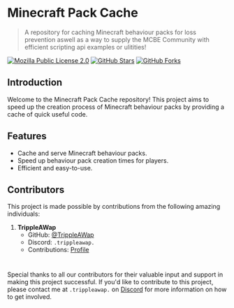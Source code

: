 # Minecraft Pack Cache

> A repository for caching Minecraft behaviour packs for loss prevention aswell as a way to supply the MCBE Community with efficient scripting api examples or ulitities!

[![Mozilla Public License 2.0](https://img.shields.io/badge/License-MPL%202.0-brightgreen.svg)](LICENSE)
[![GitHub Stars](https://img.shields.io/github/stars/TrippleAWap/Minecraft-Pack-Cache.svg)](https://github.com/TrippleAWap/Minecraft-Pack-Cache/stargazers)
[![GitHub Forks](https://img.shields.io/github/forks/TrippleAWap/Minecraft-Pack-Cache.svg)](https://github.com/TrippleAWap/Minecraft-Pack-Cache/network/members)

## Introduction

Welcome to the Minecraft Pack Cache repository! This project aims to speed up the creation process of Minecraft behaviour packs by providing a cache of quick useful code.

## Features

- Cache and serve Minecraft behaviour packs.
- Speed up behaviour pack creation times for players.
- Efficient and easy-to-use.

## Contributors

This project is made possible by contributions from the following amazing individuals:

1. **TrippleAWap**
   - GitHub: [@TrippleAWap](https://github.com/TrippleAWap)
   - Discord: `.trippleawap.`
   - Contributions: [Profile](https://github.com/TrippleAWap/Minecraft-Pack-Cache/graphs/contributors?author=TrippleAWap)
#
Special thanks to all our contributors for their valuable input and support in making this project successful.
If you'd like to contribute to this project, please contact me at `.trippleawap.` on [Discord](https://discord.gg/) for more information on how to get involved.
